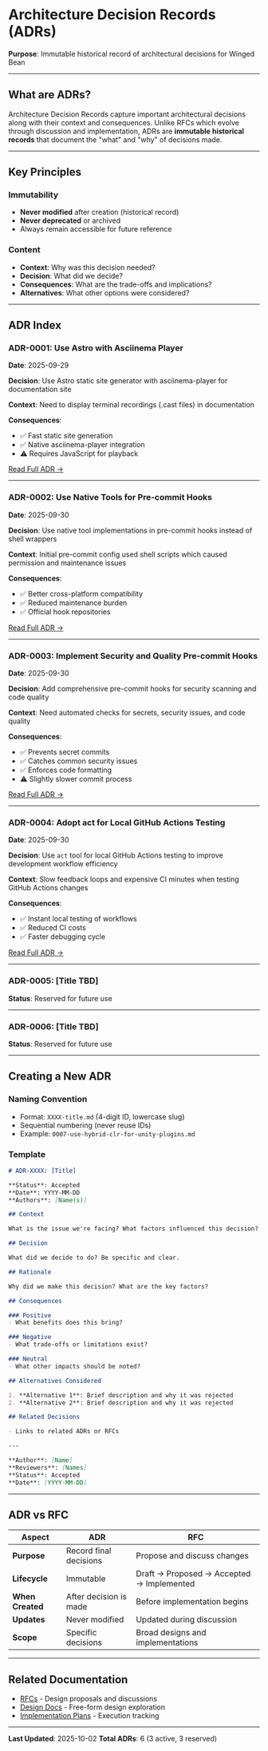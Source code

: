 # Architecture Decision Records (ADRs)

**Purpose**: Immutable historical record of architectural decisions for Winged Bean

---

## What are ADRs?

Architecture Decision Records capture important architectural decisions along with their context and consequences. Unlike RFCs which evolve through discussion and implementation, ADRs are **immutable historical records** that document the "what" and "why" of decisions made.

---

## Key Principles

### Immutability
- **Never modified** after creation (historical record)
- **Never deprecated** or archived
- Always remain accessible for future reference

### Content
- **Context**: Why was this decision needed?
- **Decision**: What did we decide?
- **Consequences**: What are the trade-offs and implications?
- **Alternatives**: What other options were considered?

---

## ADR Index

### ADR-0001: Use Astro with Asciinema Player
**Date**: 2025-09-29

**Decision**: Use Astro static site generator with asciinema-player for documentation site

**Context**: Need to display terminal recordings (.cast files) in documentation

**Consequences**:
- ✅ Fast static site generation
- ✅ Native asciinema-player integration
- ⚠️ Requires JavaScript for playback

[Read Full ADR →](./0001-use-astro-with-asciinema-player.md)

---

### ADR-0002: Use Native Tools for Pre-commit Hooks
**Date**: 2025-09-30

**Decision**: Use native tool implementations in pre-commit hooks instead of shell wrappers

**Context**: Initial pre-commit config used shell scripts which caused permission and maintenance issues

**Consequences**:
- ✅ Better cross-platform compatibility
- ✅ Reduced maintenance burden
- ✅ Official hook repositories

[Read Full ADR →](./0002-use-native-tools-for-pre-commit-hooks.md)

---

### ADR-0003: Implement Security and Quality Pre-commit Hooks
**Date**: 2025-09-30

**Decision**: Add comprehensive pre-commit hooks for security scanning and code quality

**Context**: Need automated checks for secrets, security issues, and code quality

**Consequences**:
- ✅ Prevents secret commits
- ✅ Catches common security issues
- ✅ Enforces code formatting
- ⚠️ Slightly slower commit process

[Read Full ADR →](./0003-implement-security-and-quality-pre-commit-hooks.md)

---

### ADR-0004: Adopt act for Local GitHub Actions Testing
**Date**: 2025-09-30

**Decision**: Use `act` tool for local GitHub Actions testing to improve development workflow efficiency

**Context**: Slow feedback loops and expensive CI minutes when testing GitHub Actions changes

**Consequences**:
- ✅ Instant local testing of workflows
- ✅ Reduced CI costs
- ✅ Faster debugging cycle

[Read Full ADR →](./0004-adopt-act-for-local-github-actions-testing.md)

---

### ADR-0005: [Title TBD]
**Status**: Reserved for future use

---

### ADR-0006: [Title TBD]
**Status**: Reserved for future use

---

## Creating a New ADR

### Naming Convention
- Format: `XXXX-title.md` (4-digit ID, lowercase slug)
- Sequential numbering (never reuse IDs)
- Example: `0007-use-hybrid-clr-for-unity-plugins.md`

### Template

```markdown
# ADR-XXXX: [Title]

**Status**: Accepted
**Date**: YYYY-MM-DD
**Authors**: [Name(s)]

## Context

What is the issue we're facing? What factors influenced this decision?

## Decision

What did we decide to do? Be specific and clear.

## Rationale

Why did we make this decision? What are the key factors?

## Consequences

### Positive
- What benefits does this bring?

### Negative
- What trade-offs or limitations exist?

### Neutral
- What other impacts should be noted?

## Alternatives Considered

1. **Alternative 1**: Brief description and why it was rejected
2. **Alternative 2**: Brief description and why it was rejected

## Related Decisions

- Links to related ADRs or RFCs

---

**Author**: [Name]
**Reviewers**: [Names]
**Status**: Accepted
**Date**: [YYYY-MM-DD]
```

---

## ADR vs RFC

| Aspect | ADR | RFC |
|--------|-----|-----|
| **Purpose** | Record final decisions | Propose and discuss changes |
| **Lifecycle** | Immutable | Draft → Proposed → Accepted → Implemented |
| **When Created** | After decision is made | Before implementation begins |
| **Updates** | Never modified | Updated during discussion |
| **Scope** | Specific decisions | Broad designs and implementations |

---

## Related Documentation

- [RFCs](../rfcs/) - Design proposals and discussions
- [Design Docs](../design/) - Free-form design exploration
- [Implementation Plans](../implementation/) - Execution tracking

---

**Last Updated**: 2025-10-02
**Total ADRs**: 6 (3 active, 3 reserved)
